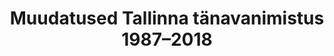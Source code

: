 ---
title: Muudatused Tallinna tänavanimistus 1987–2018
title_en: Changes in the street names of Tallinn 1987–2018
notes: Muudatused Tallinna tänavanimistus 1987–2018
notes_en: ''
category:
  - Piirkonnad ja linnad
category_en:
  - Regions and Cities
resources:
  - url: 'https://www.eki.ee/knab/tallinn2.htm'
    format: HTM
    name: tallinnmuudatused
    interactive: 'False'
license: OTHER
update_freq: 'http://purl.org/linked-data/sdmx/2009/code#freq-A'
organization: Tallinna Linnvalitsus
maintainer_name: ''
maintainer_email: ''
maintainer_phone: ''
date_issued: '2020-04-02T19:56:40.576Z'
date_modified: '2020-04-02T19:56:40.576Z'
---